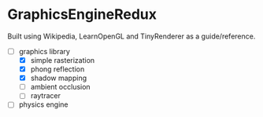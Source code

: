 # GraphicsEngineRedux
Built using Wikipedia, LearnOpenGL and TinyRenderer as a guide/reference.
- [ ] graphics library
  - [X] simple rasterization
  - [X] phong reflection
  - [X] shadow mapping <!-- tinyrenderer didn't give the demon model so can't compare this to proper result -->
  - [ ] ambient occlusion
  - [ ] raytracer
- [ ] physics engine 
